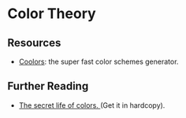 # Color Theory

## Resources

* [Coolors](https://coolors.co): the super fast color schemes generator.&#x20;

## Further Reading

* [The secret life of colors. ](https://www.amazon.com/Secret-Lives-Color-Kassia-Clair/dp/0143131141/ref=sr\_1\_5?dchild=1\&keywords=color+book\&qid=1598814837\&sr=8-5)(Get it in hardcopy).&#x20;
